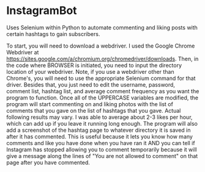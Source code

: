 # InstagramBot
Uses Selenium within Python to automate commenting and liking posts with certain hashtags to gain subscribers.

To start, you will need to download a webdriver. I used the Google Chrome Webdriver at https://sites.google.com/a/chromium.org/chromedriver/downloads. 
Then, in the code where BROWSER is initiated, you need to input the directory location of your webdriver.
Note, if you use a webdriver other than Chrome's, you will need to use the appropriate Selenium command for that
driver. Besides that, you just need to edit the username, password, comment list, hashtag list, and average comment
frequency as you want the program to function. Once all of the UPPERCASE variables are modified, the program will start 
commenting on and liking photos with the list of comments that you gave on the list of hashtags that you gave. Actual
following results may vary. I was able to average about 2-3 likes per hour, which can add up if you leave it running 
long enough. The program will also add a screenshot of the hashtag page to whatever directory it is saved in after it
has commented. This is useful because it lets you know how many comments and like you have done when you have ran it
AND you can tell if Instagram has stopped allowing you to comment temporarily because it will give a message along the
lines of "You are not allowed to comment" on that page after you have commented.
